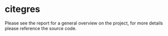 # citegres

Please see the report for a general overview on the project, for more details please reference the source code.
